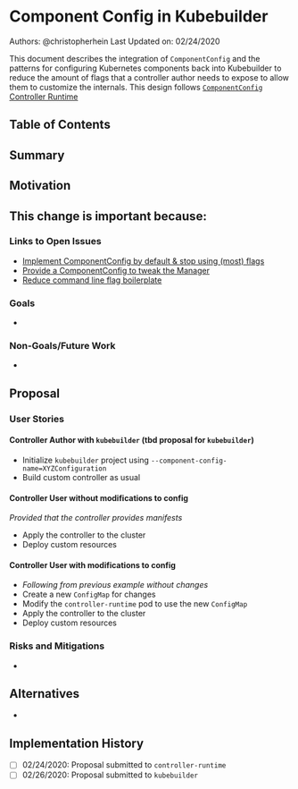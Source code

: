 # Component Config in Kubebuilder

Authors: @christopherhein
Last Updated on: 02/24/2020

This document describes the integration of `ComponentConfig` and the patterns for configuring Kubernetes components back into Kubebuilder to reduce the amount of flags that a controller author needs to expose to allow them to customize the internals. This design follows [`ComponentConfig` Controller Runtime]

## Table of Contents

<!--ts-->

<!--te-->

## Summary

## Motivation

This change is important because: 
- 

### Links to Open Issues

- [Implement ComponentConfig by default & stop using (most) flags](https://github.com/kubernetes-sigs/kubebuilder/issues/722)
- [Provide a ComponentConfig to tweak the Manager](https://github.com/kubernetes-sigs/controller-runtime/issues/518)
- [Reduce command line flag boilerplate](https://github.com/kubernetes-sigs/controller-runtime/issues/207)

### Goals

- 

### Non-Goals/Future Work

- 

## Proposal


### User Stories

#### Controller Author with `kubebuilder` (tbd proposal for `kubebuilder`)

- Initialize `kubebuilder` project using `--component-config-name=XYZConfiguration`
- Build custom controller as usual

#### Controller User without modifications to config

_Provided that the controller provides manifests_

- Apply the controller to the cluster
- Deploy custom resources

#### Controller User with modifications to config

- _Following from previous example without changes_
- Create a new `ConfigMap` for changes
- Modify the `controller-runtime` pod to use the new `ConfigMap`
- Apply the controller to the cluster
- Deploy custom resources


### Risks and Mitigations

- 

## Alternatives

* 

## Implementation History

- [ ] 02/24/2020: Proposal submitted to `controller-runtime`
- [ ] 02/26/2020: Proposal submitted to `kubebuilder`

[`ComponentConfig` Controller Runtime]: https://sigs.k8s.io/controller-runtime/designs/component-config.md
